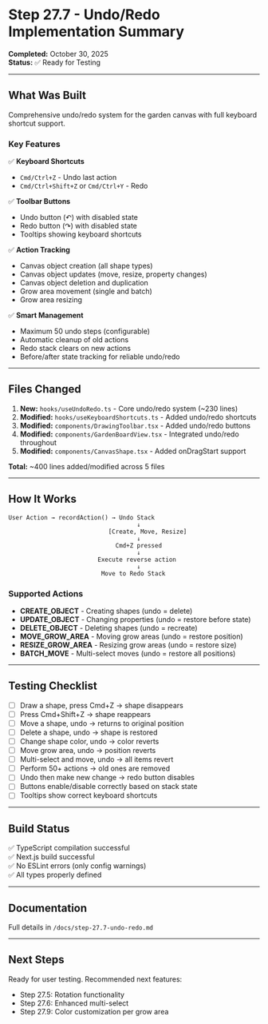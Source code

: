 # Step 27.7 - Undo/Redo Implementation Summary

**Completed:** October 30, 2025  
**Status:** ✅ Ready for Testing

---

## What Was Built

Comprehensive undo/redo system for the garden canvas with full keyboard shortcut support.

### Key Features

✅ **Keyboard Shortcuts**
- `Cmd/Ctrl+Z` - Undo last action
- `Cmd/Ctrl+Shift+Z` or `Cmd/Ctrl+Y` - Redo

✅ **Toolbar Buttons**
- Undo button (↶) with disabled state
- Redo button (↷) with disabled state
- Tooltips showing keyboard shortcuts

✅ **Action Tracking**
- Canvas object creation (all shape types)
- Canvas object updates (move, resize, property changes)
- Canvas object deletion and duplication
- Grow area movement (single and batch)
- Grow area resizing

✅ **Smart Management**
- Maximum 50 undo steps (configurable)
- Automatic cleanup of old actions
- Redo stack clears on new actions
- Before/after state tracking for reliable undo/redo

---

## Files Changed

1. **New:** `hooks/useUndoRedo.ts` - Core undo/redo system (~230 lines)
2. **Modified:** `hooks/useKeyboardShortcuts.ts` - Added undo/redo shortcuts
3. **Modified:** `components/DrawingToolbar.tsx` - Added undo/redo buttons
4. **Modified:** `components/GardenBoardView.tsx` - Integrated undo/redo throughout
5. **Modified:** `components/CanvasShape.tsx` - Added onDragStart support

**Total:** ~400 lines added/modified across 5 files

---

## How It Works

```
User Action → recordAction() → Undo Stack
                                    ↓
                            [Create, Move, Resize]
                                    ↓
                              Cmd+Z pressed
                                    ↓
                         Execute reverse action
                                    ↓
                          Move to Redo Stack
```

### Supported Actions

- **CREATE_OBJECT** - Creating shapes (undo = delete)
- **UPDATE_OBJECT** - Changing properties (undo = restore before state)
- **DELETE_OBJECT** - Deleting shapes (undo = recreate)
- **MOVE_GROW_AREA** - Moving grow areas (undo = restore position)
- **RESIZE_GROW_AREA** - Resizing grow areas (undo = restore size)
- **BATCH_MOVE** - Multi-select moves (undo = restore all positions)

---

## Testing Checklist

- [ ] Draw a shape, press Cmd+Z → shape disappears
- [ ] Press Cmd+Shift+Z → shape reappears
- [ ] Move a shape, undo → returns to original position
- [ ] Delete a shape, undo → shape is restored
- [ ] Change shape color, undo → color reverts
- [ ] Move grow area, undo → position reverts
- [ ] Multi-select and move, undo → all items revert
- [ ] Perform 50+ actions → old ones are removed
- [ ] Undo then make new change → redo button disables
- [ ] Buttons enable/disable correctly based on stack state
- [ ] Tooltips show correct keyboard shortcuts

---

## Build Status

✅ TypeScript compilation successful  
✅ Next.js build successful  
✅ No ESLint errors (only config warnings)  
✅ All types properly defined

---

## Documentation

Full details in `/docs/step-27.7-undo-redo.md`

---

## Next Steps

Ready for user testing. Recommended next features:
- Step 27.5: Rotation functionality
- Step 27.6: Enhanced multi-select
- Step 27.9: Color customization per grow area
